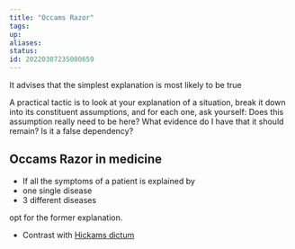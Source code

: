 ```yaml
---
title: "Occams Razor"
tags:
up:
aliases:
status:
id: 20220307235000659
---
```




It advises that the simplest explanation is most likely to be true

A practical tactic is to look at your explanation of a situation, break it down into its constituent assumptions, and for each one, ask yourself: Does this assumption really need to be here? What evidence do I have that it should remain? Is it a false dependency?

## Occams Razor in medicine

- If all the symptoms of a patient is explained by
- one single disease
- 3 different diseases

opt for the former explanation.

- Contrast with [Hickams dictum](/posts/hickams_dictum)
